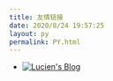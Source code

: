 ```yaml
---
title: 友情链接
date: 2020/8/24 19:57:25
layout: py
permalink: PY.html
---
```


- [![Lucien's Blog](https://shop.io.mi-img.com/app/shop/img?id=shop_c66c3d36377bed5acb4f3058a3f73c93.jpeg)](https://blog.lucien.ink/ "Lucien's Blog")
